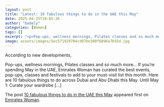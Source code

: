 ```yaml
---
layout: post
title: "Latest: 10 fabulous things to do in the UAE this May"
date: 2025-04-25T10:05:26
author: "badely"
categories: [Women]
tags: []
excerpt: "<p>Pop-ups, wellness mornings, Pilates classes and so much more&#8230; If you&#8217;re spending May in the UAE, Emirates Woman has curated the best ev"
image: assets/images/5ec571929704cd07be300f6896a7b55d.jpg
---
```


According to new developments, <p>Pop-ups, wellness mornings, Pilates classes and so much more&#8230; If you&#8217;re spending May in the UAE, Emirates Woman has curated the best events, pop-ups, classes and festivals to add to your must-visit list this month. Here are 10 fabulous things to do across Dubai and Abu Dhabi this May. Until May 1: Curate your wardrobe [&#8230;]</p>
<p>The post <a href="https://emirateswoman.com/best-things-to-do-uae-this-may/" rel="nofollow">10 fabulous things to do in the UAE this May</a> appeared first on <a href="https://emirateswoman.com" rel="nofollow">Emirates Woman</a>.</p>

